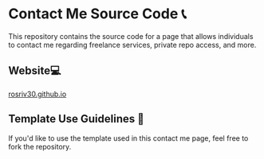 # Contact Me Source Code 📞

This repository contains the source code for a page that allows individuals to contact me regarding freelance services, private repo access, and more.

## Website💻

[rosriv30.github.io](https://rosriv30.github.io/contact-me/)

## Template Use Guidelines 🤝

If you'd like to use the template used in this contact me page, feel free to fork the repository.
